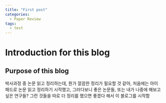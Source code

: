 ```yaml
---
title: "First post"
categories:
  - Paper Review
tags:
  - test
---
```


# Introduction for this blog

## Purpose of this blog
박사과정 중 논문 읽고 정리하는데, 뭔가 깔끔한 정리가 필요할 것 같아, 처음에는 아이패드로 논문 읽고 정리하기 시작했고, 그러다보니 좋은 논문들, 또는 내가 나중에 해보고 싶은 연구들? 그런 것들을 따로 더 정리를 했으면 좋겠다 해서 이 블로그를 시작함

